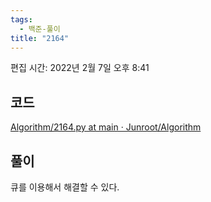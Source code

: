 ```yaml
---
tags:
  - 백준-풀이
title: "2164"
---
```


편집 시간: 2022년 2월 7일 오후 8:41

## 코드

[Algorithm/2164.py at main · Junroot/Algorithm](https://github.com/Junroot/Algorithm/blob/main/backjoon/2164.py)

## 풀이

큐를 이용해서 해결할 수 있다.
